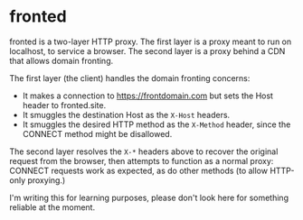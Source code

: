 # fronted
fronted is a two-layer HTTP proxy.
The first layer is a proxy meant to run on localhost, to service a browser.
The second layer is a proxy behind a CDN that allows domain fronting.

The first layer (the client) handles the domain fronting concerns:
* It makes a connection to https://frontdomain.com but sets the Host header to fronted.site.
* It smuggles the destination Host as the `X-Host` headers.
* It smuggles the desired HTTP method as the `X-Method` header, since the CONNECT method might be disallowed.

The second layer resolves the `X-*` headers above to recover the original request from the browser,
then attempts to function as a normal proxy:
CONNECT requests work as expected, as do other methods (to allow HTTP-only proxying.)

I'm writing this for learning purposes, please don't look here for something reliable at the moment.
